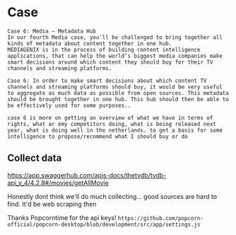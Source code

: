 # Case

```
Case 6: Media – Metadata Hub
In our fourth Media case, you'll be challenged to bring together all kinds of metadata about content together in one hub.
MEDIAGENIX is in the process of building content intelligence applications, that can help the world’s biggest media companies make smart decisions around which content they should buy for their TV channels and streaming platforms.
```

```
Case 6: In order to make smart decisions about which content TV channels and streaming platforms should buy, it would be very useful to aggregate as much data as possible from open sources. This metadata should be brought together in one hub. This hub should then be able to be effectively used for some purposes..
```

```
case 6 is more on getting an overview of what we have in terms of rights, what ar emy competitors doing, what is being released next year, what is doing well in the netherlands. to get a basis for some intelligence to propose/recommend what I should buy or do
```


## Collect data

https://app.swaggerhub.com/apis-docs/thetvdb/tvdb-api_v_4/4.2.8#/movies/getAllMovie

Honestly dont think we'll do much collecting... good sources are hard to find. It'd be web scraping then


Thanks Popcorntime for the api keys!
`https://github.com/popcorn-official/popcorn-desktop/blob/development/src/app/settings.js`